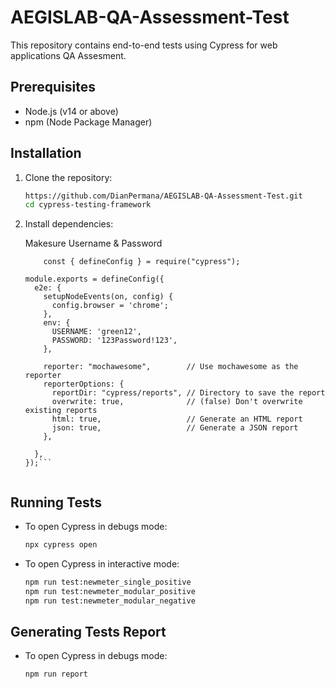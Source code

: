 # AEGISLAB-QA-Assessment-Test

This repository contains end-to-end tests using Cypress for web applications QA Assesment.

## Prerequisites

- Node.js (v14 or above)
- npm (Node Package Manager)

## Installation

1. Clone the repository:
    ```bash
    https://github.com/DianPermana/AEGISLAB-QA-Assessment-Test.git
    cd cypress-testing-framework
    ```

2. Install dependencies:
    
    Makesure Username & Password
    ```
        const { defineConfig } = require("cypress");
    
    module.exports = defineConfig({
      e2e: {
        setupNodeEvents(on, config) {
          config.browser = 'chrome';
        },
        env: {
          USERNAME: 'green12',
          PASSWORD: '123Password!123',
        },
        
        reporter: "mochawesome",        // Use mochawesome as the reporter
        reporterOptions: {
          reportDir: "cypress/reports", // Directory to save the report
          overwrite: true,              // (false) Don't overwrite existing reports
          html: true,                   // Generate an HTML report
          json: true,                   // Generate a JSON report
        },
        
      },
    });```


## Running Tests

- To open Cypress in debugs mode:
    ```bash
    npx cypress open
    ```

    
- To open Cypress in interactive mode:
    ```bash
    npm run test:newmeter_single_positive
    npm run test:newmeter_modular_positive
    npm run test:newmeter_modular_negative
    ```

## Generating Tests Report
- To open Cypress in debugs mode:
    ```bash
    npm run report
    ```


